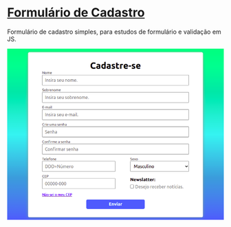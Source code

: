 # <a href="https://devnylo.github.io/Form-cadastro/">Formulário de Cadastro</a>
 Formulário de cadastro simples, para estudos de formulário e validação em JS.
 
 <img src="https://github.com/DevNylo/Form-cadastro/blob/main/cadastro.png?raw=true"></img>
